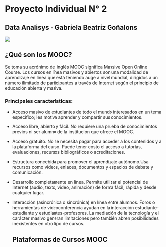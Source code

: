 # Proyecto Individual N° 2
## Data Analisys - Gabriela Beatriz Goñalons
  <img src=https://www.universia.net/content/dam/universia/imagenes/2020/10/cursos%20mooc-min.jpg/_jcr_content/renditions/thumb-xl.jpg>

## ¿Qué son los MOOC?
Se toma su acrónimo del inglés MOOC significa Massive Open Online Course. Los cursos en línea masivos y abiertos son una modalidad de aprendizaje en línea que está teniendo auge a nivel mundial, dirigidos a un número ilimitado de participantes a través de Internet según el principio de educación abierta y masiva.

### Principales características:
* Acceso masivo de estudiantes de todo el mundo interesados en un tema específico; les motiva aprender y compartir sus conocimientos.
* Acceso libre, abierto y fácil. No requiere una prueba de conocimientos previos ni ser alumno de la institución que ofrece el MOOC.
* Acceso gratuito. No se necesita pagar para acceder a los contenidos y a la plataforma del curso. Puede tener costo el acceso a 
  tutorías, evaluaciones, recursos bibliográficos o acreditaciones.
* Estructura concebida para promover el aprendizaje autónomo.Usa recursos como vídeos, enlaces, documentos y espacios de debate y 
  comunicación. 
* Desarrollo completamente en línea. Permite utilizar el potencial de Internet (audio, texto, vídeo, animación) de forma fácil, rápida y 
  desde cualquier lugar.
* Interacción (asincrónica o sincrónica) en línea entre alumnos. Foros o herramientas de videoconferencia ayudan en la interacción 
  estudiante-estudiante y estudiantes-profesores. La mediación de la tecnología y el carácter masivo generan limitaciones pero también 
  abren posibilidades inexistentes en otro tipo de cursos.

  ## Plataformas de Cursos MOOC

  

